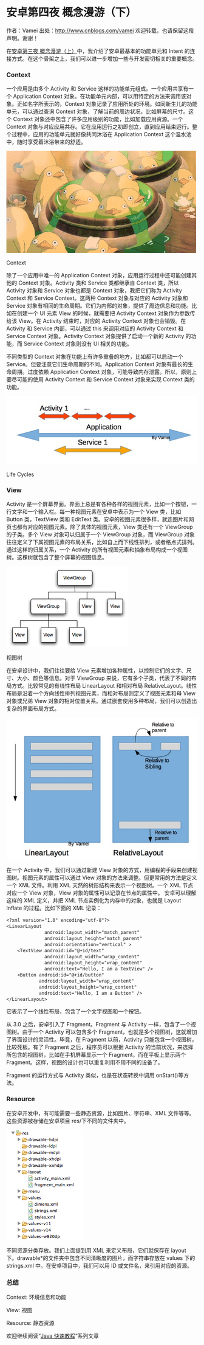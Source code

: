 # 安卓第四夜 概念漫游（下）

作者：Vamei 出处：http://www.cnblogs.com/vamei 欢迎转载，也请保留这段声明。谢谢！

在[安卓第三夜 概念漫游（上）](http://www.cnblogs.com/vamei/p/3657249.html)中，我介绍了安卓最基本的功能单元和 Intent 的连接方式。在这个骨架之上，我们可以进一步增加一些与开发密切相关的重要概念。

### Context

一个应用是由多个 Activity 和 Service 这样的功能单元组成。一个应用共享有一个 Application Context 对象。在功能单元内部，可以用特定的方法来调用该对象。正如名字所表示的，Context 对象记录了应用所处的环境。如同新生儿的功能单元，可以通过查询 Context 对象，了解当前的周边状况，比如屏幕的尺寸。这个 Context 对象还中包含了许多应用级别的功能，比如加载应用资源。一个 Context 对象与对应应用共存。它在应用运行之初即创立，直到应用结束运行。整个过程中，应用的功能单元就好像共同沐浴在 Application Context 这个温水池中，随时享受着沐浴带来的舒适。

![](img/9bcf5bcdbb0145f9398eecbdf0593065.jpg)

Context

除了一个应用中唯一的 Application Context 对象，应用运行过程中还可能创建其他的 Context 对象。Activity 类和 Service 类都继承自 Context 类，所以 Activity 对象和 Service 对象也都是 Context 对象，我把它们称为 Activity Context 和 Service Context。这两种 Context 对象与对应的 Activity 对象和 Service 对象有相同的生命周期。它们为内部的对象，提供了周边信息和功能。比如在创建一个 UI 元素 View 的时候，就需要把 Activity Context 对象作为参数传给该 View。在 Activity 结束时，对应的 Activity Context 对象也会销毁。在 Activity 和 Service 内部，可以通过 this 来调用对应的 Activity Context 和 Service Context 对象。Activity Context 对象提供了启动一个新的 Activity 的功能，而 Service Context 对象则没有 UI 相关的功能。

不同类型的 Context 对象在功能上有许多重叠的地方，比如都可以启动一个 Service。但要注意它们生命周期的不同。Application Context 对象有最长的生命周期。过度依赖 Application Context 对象，可能导致内存泄露。所以，原则上要尽可能的使用 Activity Context 和 Service Context 对象来实现 Context 类的功能。

![](img/4808efb80f59a0285d4f33d8d358597b.jpg)

Life Cycles 

### View

Activity 是一个屏幕界面。界面上总是有各种各样的视图元素，比如一个按钮，一行文字和一个输入栏。每一种视图元素在安卓中表示为一个 View 类，比如 Button 类，TextView 类和 EditText 类。安卓的视图元素很多样，就连图片和网页也都有对应的视图元素。除了具体的视图元素，View 类还有一个 ViewGroup 的子类。多个 View 对象可以归属于一个 ViewGroup 对象，而 ViewGroup 对象往往定义了下属视图元素的布局关系，比如自上而下线性排列，或者格点式排列。通过这样的归属关系，一个 Activity 的所有视图元素和抽象布局构成一个视图树。这棵树就包含了整个屏幕的视图信息。

![](img/732d181b0001b97f4d38372c9ad540e1.jpg)

视图树

在安卓设计中，我们往往要给 View 元素增加各种属性，以控制它们的文字、尺寸、大小、颜色等信息。对于 ViewGroup 来说，它有多个子类，代表了不同的布局方式。比较常见的有线性布局 LinearLayout 和相对布局 RelativeLayout。线性布局是沿着一个方向线性排列视图元素，而相对布局则定义了视图元素和母 View 对象或兄弟 View 对象的相对位置关系。通过嵌套使用多种布局，我们可以创造出复杂的界面布局方式。

![](img/09f2b530b146c66224bd8cf4c1a90152.jpg)

在一个 Activity 中，我们可以通过新建 View 对象的方式，用编程的手段来创建视图树。视图元素的属性可以通过 View 对象的方法来调整。但更常用的方法是定义一个 XML 文件。利用 XML 天然的树形结构来表示一个视图树。一个 XML 节点对应一个 View 对象，View 对象的属性可以记录在节点的属性中。 安卓可以理解这样的 XML 定义，并把 XML 节点实例化为内存中的对象，也就是 Layout Inflate 的过程。比如下面的 XML 记录：

```
<?xml version="1.0" encoding="utf-8"?>
<LinearLayout 
              android:layout_width="match_parent"
              android:layout_height="match_parent"
              android:orientation="vertical" >
    <TextView android:id="@+id/text"
              android:layout_width="wrap_content"
              android:layout_height="wrap_content"
              android:text="Hello, I am a TextView" />
    <Button android:id="@+id/button"
            android:layout_width="wrap_content"
            android:layout_height="wrap_content"
            android:text="Hello, I am a Button" />
</LinearLayout>
```

它表示了一个线性布局，包含了一个文字视图和一个按钮。

从 3.0 之后，安卓引入了 Fragment。Fragment 与 Activity 一样，包含了一个视图树。由于一个 Activity 可以包含多个 Fragment，也就是多个视图树，这就增加了界面设计的灵活性。毕竟，在 Fragment 以前，Activity 只能包含一个视图树，比较死板。有了 Fragment 之后，程序员可以根据 Activity 的当前状况，来选择所包含的视图树，比如在手机屏幕显示一个 Fragment，而在平板上显示两个 Fragment。这样，视图的设计也可以重复利用不用不同的设备了。

Fragment 的运行方式与 Activity 类似，也是在状态转换中调用 onStart()等方法。

### Resource

在安卓开发中，有可能需要一些静态资源，比如图片、字符串、XML 文件等等。这些资源被存储在安卓项目 res/下不同的文件夹中。

![](img/3a04f4c0dafdd670fb82010ca3a6caa7.jpg)

不同资源分类存放。我们上面提到用 XML 来定义布局，它们就保存在 layout 下。drawable*的文件夹中包含不同清晰度的图片，而字符串存放在 values 下的 strings.xml 中。在安卓项目中，我们可以用 ID 或文件名，来引用对应的资源。

### 总结

Context: 环境信息和功能

View: 视图

Resource: 静态资源

欢迎继续阅读“[Java 快速教程](http://www.cnblogs.com/vamei/archive/2013/03/31/2991531.html)”系列文章